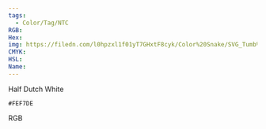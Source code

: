```yaml
---
tags:
  - Color/Tag/NTC
RGB:
Hex:
img: https://filedn.com/l0hpzxl1f01yT7GHxtF8cyk/Color%20Snake/SVG_Tumb%20Mass%20No%20Name/FEF7DE.svg
CMYK:
HSL:
Name:
---
```

Half Dutch White
```palette
#FEF7DE
```
RGB
